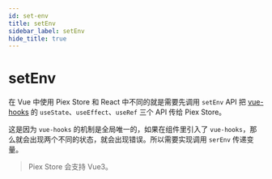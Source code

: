 ```yaml
---
id: set-env
title: setEnv
sidebar_label: setEnv
hide_title: true
---
```


# setEnv

在 Vue 中使用 Piex Store 和 React 中不同的就是需要先调用 `setEnv` API 把 [vue-hooks](https://github.com/yyx990803/vue-hooks) 的 `useState`、`useEffect`、`useRef` 三个 API 传给 Piex Store。

这是因为 `vue-hooks` 的机制是全局唯一的，如果在组件里引入了 `vue-hooks`，那么就会出现两个不同的状态，就会出现错误。所以需要实现调用 `serEnv` 传递变量。

> Piex Store 会支持 Vue3。